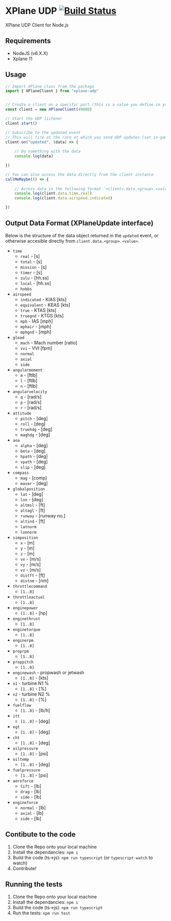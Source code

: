 # XPlane UDP [![Build Status](https://travis-ci.org/viralpickaxe/xplane-udp.svg?branch=master)](https://travis-ci.org/viralpickaxe/xplane-udp)
XPlane UDP Client for Node.js

## Requirements
- NodeJS (v6.X.X)
- Xplane 11

## Usage
```javascript
// Import XPlane class from the package
import { XPlaneClient } from "xplane-udp"


// Create a client on a specific port (this is a value you define in your xplane game settings)
const client = new XPlaneClient(49000)

// Start the UDP listener
client.start()

// Subscribe to the updated event
// This will fire at the rate at which you send UDP updates (set in-game)
client.on("updated", (data) => {
    
    // Do something with the data
    console.log(data)

})

// You can also access the data directly from the client instance
callMeMaybe(() => {
    
    // Access data in the following format `<client>.data.<group>.<value>`
    console.log(client.data.time.real)
    console.log(client.data.airspeed.indicated)

})

```

## Output Data Format (XPlaneUpdate interface)

Below is the structure of the data object returned in the `updated` event, or otherwise accesible directly from `client.data.<group>.<value>`.

- `time`
  - `real` - [s]
  - `total` - [s]
  - `mission` - [s]
  - `timer` - [s]
  - `zulu` - [hh.ss]
  - `local` - [hh.ss]
  - `hobbs`
- `airspeed`
  - `indicated` - KIAS [kts]
  - `equivalent` - KEAS [kts]
  - `true` - KTAS [kts]
  - `truegnd` - KTGS [kts]
  - `mph` - IAS [mph]
  - `mphair` - [mph]
  - `mphgnd` - [mph]
- `gload`
  - `mach` - Mach number [ratio]
  - `vvi` - VVI [fpm]
  - `normal`
  - `axial`
  - `side`
- `angularmoment`
  - `m` - [ftlb]
  - `l` - [ftlb]
  - `n` - [ftlb]
- `angularvelocity`
  - `q` - [rad/s]
  - `p` - [rad/s]
  - `r` - [rad/s]
- `attitude`
  - `pitch` - [deg]
  - `roll` - [deg]
  - `truehdg` - [deg]
  - `maghdg` - [deg]
- `aoa`
  - `alpha` - [deg]
  - `beta` - [deg]
  - `hpath` - [deg]
  - `vpath` - [deg]
  - `slip` - [deg]
- `compass`
  - `mag` - [comp]
  - `mavar` - [deg]
- `globalposition`
  - `lat` - [deg]
  - `lon` - [deg]
  - `altmsl` - [ft]
  - `altagl` - [ft]
  - `runway` - [runway no.]
  - `altind` - [ft]
  - `latnorm`
  - `lonnorm`
- `simposition`
  - `x` - [m]
  - `y` - [m]
  - `z` - [m]
  - `vx` - [m/s]
  - `vy` - [m/s]
  - `vz` - [m/s]
  - `distft` - [ft]
  - `distnm` - [nm]
- `throttlecommand`
  - `[1..8]`
- `throttleactual`
  - `[1..8]`
- `enginepower`
  - `[1..8]` - [hp]
- `enginethrust`
  - `[1..8]`
- `enginetorque`
  - `[1..8]`
- `enginerpm`
  - `[1..8]`
- `proprpm`
  - `[1..8]`
- `proppitch`
  - `[1..8]`
- `enginewash` - propwash or jetwash
  - `[1..8]` - [kts]
- `n1` - turbine N1 %
  - `[1..8]` - [%]
- `n2` - turbine N2 %
  - `[1..8]` - [%]
- `fuelflow`
  - `[1..8]` - [lb/h]
- `itt`
  - `[1..8]` - [deg]
- `egt`
  - `[1..8]` - [deg]
- `cht`
  - `[1..8]` - [deg]
- `oilpressure`
  - `[1..8]` - [psi]
- `oiltemp`
  - `[1..8]` - [deg]
- `fuelpressure`
  - `[1..8]` - [psi]
- `aeroforce`
  - `lift` - [lb]
  - `drag` - [lb]
  - `side` - [lb]
- `engineforce`
  - `normal` - [lb]
  - `axial` - [lb]
  - `side` - [lb]

## Contibute to the code
1. Clone the Repo onto your local machine
2. Install the dependancies: `npm i`
3. Build the code (ts->js): `npm run typescript` (or `typescript-watch` to watch)
4. Contribute!

## Running the tests
1. Clone the Repo onto your local machine
2. Install the dependancies: `npm i`
3. Build the code (ts->js): `npm run typescript`
4. Run the tests: `npm run test`
